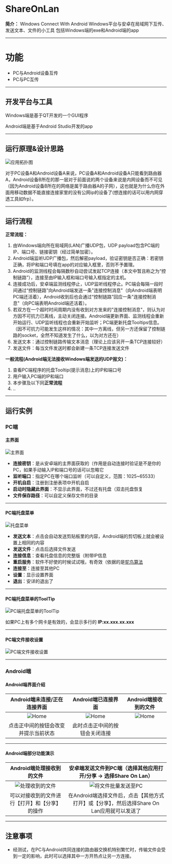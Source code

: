 # ShareOnLan

**简介：**
Windows Connect With Android 
Windows平台与安卓在局域网下互传、发送文本、文件的小工具 
包括Windows端的exe和Android端的app

***

# 功能

- PC与Android设备互传
- PC与PC互传

---

## 开发平台与工具

Windows端是基于QT开发的一个GUI程序

Android端是基于Android Studio开发的app
***

## 运行原理&设计思路
![应用拓扑图](Screenshots/应用拓扑图.png)

对于PC设备A和Android设备A来说，PC设备A和Android设备A只能看到路由器A，Android设备B所在的那一层对于前面说的两个设备来说是内网设备而不可见（因为Android设备B所在的网络是属于路由器A的子网），这也就是为什么你在外面用移动数据不能直接连接家里的没有公网ip的设备了(想连接的话可以用内网穿透工具如frp）。

***

## 运行流程

**正常流程：**  

1. 由Windows端向所在局域网(LAN)广播UDP包，UDP payload包含PC端的IP、端口号、链接密钥（经过简单加密）。  
2. Android端监听UDP广播包，然后解密payload，验证密钥是否正确：若密钥正确，将IP和端口号填在app的对应输入框里，否则不予置理。  
3. Android的监测线程会每隔数秒自动尝试发起TCP连接（本文中暂且称之为“控制链路”），连接至由IP输入框和端口号输入框指定的主机。  
4. 连接成功后，安卓端监测线程停止，UDP监听线程停止。PC端会每隔一段时间通过“控制链路”向Android端发送一条"连接控制消息"（向Android端表明PC端还活着），Android收到后也会通过“控制链路”回应一条"连接控制消息"（向PC端表明Android端还活着）。  
5. 若双方在一个超时时间周期内没有收到对方发来的"连接控制消息"，则认为对方因不可抗力已离线，主动关闭连接。Android端更新界面、监测线程会重新开始运行、UDP监听线程也会重新开始监听；PC端更新托盘Tooltips信息。（因不可抗力可能发生这样的情况：其中一方离线，但另一方还保留了控制链路的socket，全然不知道发生了什么，以为对方还在）  
6. 发送文本：通过控制链路传输文本消息（理论上应该另开一条TCP连接较好）
7. 发送文件：每当文件发送时都会新建一条TCP连接发送文件

**一般流程(Android端无法接收Windows端发送的UDP报文)：**

1. 查看PC端程序的托盘Tooltip(提示消息)上的IP和端口号
2. 用户输入PC端的IP和端口
3. 本步骤及以下同**正常流程**  
4. ..

***

## 运行实例

### PC端

#### 主界面

![主界面](Screenshots/PC端主界面.jpg)

  

- **连接密钥**：是从安卓端的主界面获取的（作用是自动连接时验证是不是你的PC，如果手动输入IP和端口号的话可以忽略它
- **监听端口**：指定PC在哪个端口监听（可以自定义，范围：1025~65533）
- **开机自启**：注册到注册表项中开机自启
- **启动时隐藏此界面**：不显示此界面，不过还有托盘（双击托盘恢复
- **文件保存路径**：可以自定义保存文件的目录

***

#### PC端托盘菜单

![托盘菜单](Screenshots/PC端托盘菜单.jpg)

  

- **发送文本**：点击会自动发送剪贴板里的内容，Android端的剪切板上就会被设置上相同的内容
- **发送文件**：点击后选择文件发送
- **连接信息**：查看托盘信息的完整版（附带IP信息
- **重启服务**：软件不好使的时候试试哦，有奇效（依据的是[鸵鸟算法](https://baike.baidu.com/item/%E9%B8%B5%E9%B8%9F%E7%AE%97%E6%B3%95/4342932?fr=aladdin)
- **连接至**：连接至其他PC
- **设置**：显示设置界面
- **退出**：安详的退出了

***

#### PC端托盘菜单的ToolTip

![PC端托盘菜单的ToolTip](Screenshots/PC端托盘信息.jpg)

如果PC上有多个网卡是有效的，会显示多行的 **IP:xx.xxx.xx.xxx**

***

#### PC端文件接收设置

![PC端文件接收设置](Screenshots/PC端文件接收设置.jpg)

***

### Android端

#### Android端界面介绍

|             Android端未连接/正在连接界面             |                Android端已连接界面                |                 Android端接收到的文件                  |
| :--------------------------------------------------: | :-----------------------------------------------: | :----------------------------------------------------: |
| ![Home](Screenshots/Android端正在连接connecting.jpg) | ![Home](Screenshots/Android端已连接connected.jpg) | ![Home](Screenshots/Android端接收到的文件fileView.jpg) |
|         点击正中间的按钮会改变并提示当前状态         |          此时点击正中间的按钮会关闭连接           |                                                        |




***
#### Android端部分功能演示

|                 Android端处理接收到的文件                  | 安卓端发送文件到PC端（选择其他应用打开/分享 → 选择Share On Lan） |
| :--------------------------------------------------------: | :----------------------------------------------------------: |
| ![处理收到的文件](Screenshots/Android端操作文件opFile.gif) | ![将文件批量发送至PC](Screenshots/Android端传输文件至PC.gif) |
|       可以对接收到的文件进行【打开】和【分享】的操作       | 在Android端选择文件后，点击【其他方式打开】或【分享】，然后选择Share On Lan应用就可以发送了 |

***



## 注意事项

- 经测试，在PC与Android共同连接的路由器交换机特别繁忙时，传输文件会受到一定的影响，此时可以选择其中一方开热点让另一方连接。

  

